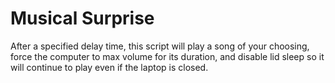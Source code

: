 # Musical Surprise

After a specified delay time, this script will play a song of your choosing, force the computer to max volume for its duration, and disable lid sleep so it will continue to play even if the laptop is closed.

